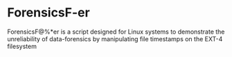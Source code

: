 # ForensicsF-er
ForensicsF@%*er is a script designed for Linux systems to demonstrate the unreliability of data-forensics by manipulating file timestamps on the EXT-4 filesystem
